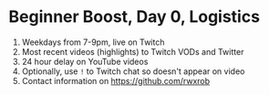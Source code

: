 # Beginner Boost, Day 0, Logistics

1. Weekdays from 7-9pm, live on Twitch
1. Most recent videos (highlights) to Twitch VODs and Twitter
1. 24 hour delay on YouTube videos
1. Optionally, use `!` to Twitch chat so doesn't appear on video
1. Contact information on <https://github.com/rwxrob>
